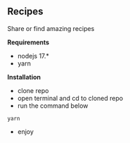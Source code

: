 ## Recipes

Share or find amazing recipes

**Requirements**

- nodejs 17.\*
- yarn

**Installation**

- clone repo
- open terminal and cd to cloned repo
- run the command below

```
yarn
```

- enjoy
